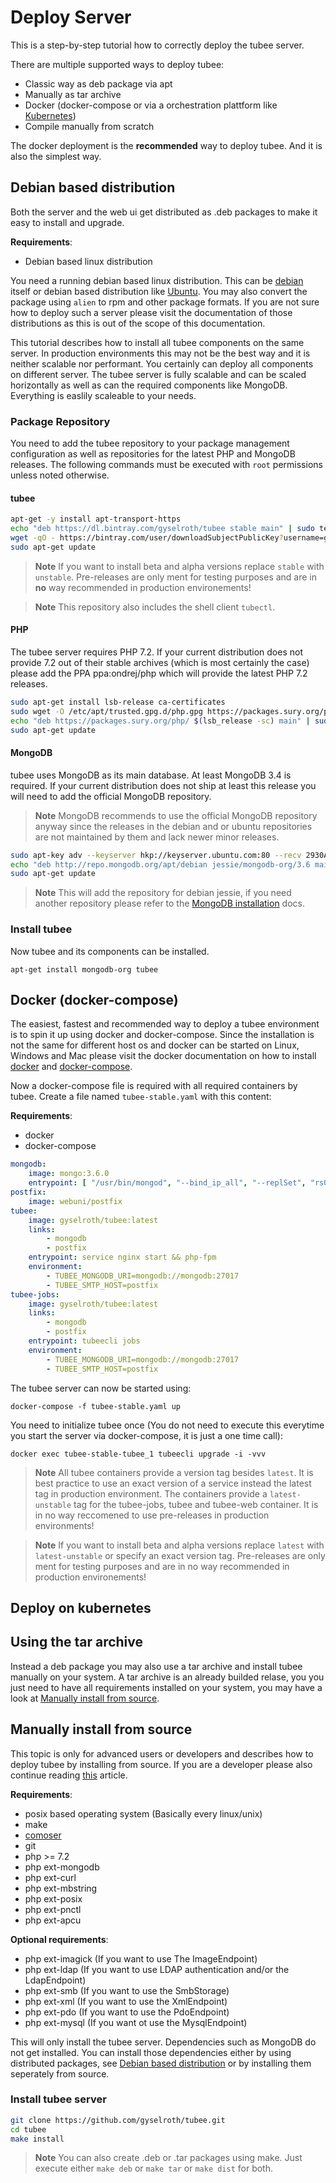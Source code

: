 # Deploy Server

This is a step-by-step tutorial how to correctly deploy the tubee server.

There are multiple supported ways to deploy tubee:

* Classic way as deb package via apt
* Manually as tar archive
* Docker (docker-compose or via a orchestration plattform like [Kubernetes](https://kubernetes.io/docs/concepts/overview/what-is-kubernetes/))
* Compile manually from scratch

The docker deployment is the **recommended** way to deploy tubee. And it is also the simplest way.

## Debian based distribution

Both the server and the web ui get distributed as .deb packages to make it easy to install and upgrade.

**Requirements**:
* Debian based linux distribution

You need a running debian based linux distribution. This can be [debian](https://www.debian.org) itself or debian based distribution like [Ubuntu](https://www.ubuntu.com). You may also convert the package using `alien` to rpm and other package formats. 
If you are not sure how to deploy such a server please visit the documentation of those distributions as this is out of the scope of this documentation.

This tutorial describes how to install all tubee components on the same server. In production environments this may not be the best way and it is neither scalable nor performant. You certainly can deploy all components on different server. The tubee server is fully scalable and can be scaled horizontally as well as can the required components like MongoDB. Everything is easlily scaleable to your needs.

### Package Repository

You need to add the tubee repository to your package management configuration as well as repositories for the latest PHP and MongoDB releases.
The following commands must be executed with `root` permissions unless noted otherwise.

#### tubee
```sh
apt-get -y install apt-transport-https
echo "deb https://dl.bintray.com/gyselroth/tubee stable main" | sudo tee -a /etc/apt/sources.list
wget -qO - https://bintray.com/user/downloadSubjectPublicKey?username=gyselroth | sudo apt-key add -
sudo apt-get update
```

>**Note** If you want to install beta and alpha versions replace `stable` with `unstable`. Pre-releases are only ment for testing purposes and are in **no** way recommended in production environements!

>**Note** This repository also includes the shell client `tubectl`.

#### PHP
The tubee server requires PHP 7.2. If your current distribution does not provide 7.2 out of their stable archives (which is most certainly the case) please add the PPA ppa:ondrej/php which will provide the latest PHP 7.2 releases.

```sh
sudo apt-get install lsb-release ca-certificates
sudo wget -O /etc/apt/trusted.gpg.d/php.gpg https://packages.sury.org/php/apt.gpg
echo "deb https://packages.sury.org/php/ $(lsb_release -sc) main" | sudo tee /etc/apt/sources.list.d/php.list
sudo apt-get update
```

#### MongoDB
tubee uses MongoDB as its main database. At least MongoDB 3.4 is required. If your current distribution does not ship at least this release you will need to add the official MongoDB repository.

>**Note** MongoDB recommends to use the official MongoDB repository anyway since the releases in the debian and or ubuntu repositories are not maintained by them and lack newer minor releases.

```sh
sudo apt-key adv --keyserver hkp://keyserver.ubuntu.com:80 --recv 2930ADAE8CAF5059EE73BB4B58712A2291FA4AD5
echo "deb http://repo.mongodb.org/apt/debian jessie/mongodb-org/3.6 main" | sudo tee /etc/apt/sources.list.d/mongodb-org-3.6.list
sudo apt-get update
``` 

>**Note** This will add the repository for debian jessie, if you need another repository please refer to the [MongoDB installation](https://docs.mongodb.com/manual/administration/install-on-linux/) docs.

### Install tubee
Now tubee and its components can be installed.
```
apt-get install mongodb-org tubee
```

## Docker (docker-compose)

The easiest, fastest and recommended way to deploy a tubee environment is to spin it up using docker and docker-compose.
Since the installation is not the same for different host os and docker can be started on Linux, Windows and Mac please visit 
the docker documentation on how to install [docker](https://docs.docker.com/install) and [docker-compose](https://docs.docker.com/compose/install).

Now a docker-compose file is required with all required containers by tubee.
Create a file named `tubee-stable.yaml` with this content:

**Requirements**:
* docker
* docker-compose


```yaml
mongodb:
    image: mongo:3.6.0
    entrypoint: [ "/usr/bin/mongod", "--bind_ip_all", "--replSet", "rs0" ]
postfix:
    image: webuni/postfix
tubee:
    image: gyselroth/tubee:latest
    links:
        - mongodb
        - postfix
    entrypoint: service nginx start && php-fpm
    environment:
        - TUBEE_MONGODB_URI=mongodb://mongodb:27017
        - TUBEE_SMTP_HOST=postfix
tubee-jobs:
    image: gyselroth/tubee:latest
    links:
        - mongodb
        - postfix
    entrypoint: tubeecli jobs
    environment:
        - TUBEE_MONGODB_URI=mongodb://mongodb:27017
        - TUBEE_SMTP_HOST=postfix
```

The tubee server can now be started using:
```
docker-compose -f tubee-stable.yaml up
```

You need to initialize tubee once (You do not need to execute this everytime you start the server via docker-compose, it is just a one time call):
```
docker exec tubee-stable-tubee_1 tubeecli upgrade -i -vvv
```

>**Note** All tubee containers provide a version tag besides `latest`. It is best practice to use an exact version of a service instead the latest tag in production environment.
The containers provide a `latest-unstable` tag for the tubee-jobs, tubee and tubee-web container. It is in no way reccomened to use pre-releases in production environments! 

>**Note** If you want to install beta and alpha versions replace `latest` with `latest-unstable` or specify an exact version tag. Pre-releases are only ment for testing purposes and are in no way recommended in production environements!

## Deploy on kubernetes

## Using the tar archive
Instead a deb package you may also use a tar archive and install tubee manually on your system. 
A tar archive is an already builded relase, you you just need to have all requirements installed on your system, you may have a look at [Manually install from source](#manually-install-from-source).

## Manually install from source

This topic is only for advanced users or developers and describes how to deploy tubee by installing from source.
If you are a developer please also continue reading [this](https://github.com/gyselroth/tubee/blob/master/CONTRIBUTING.md) article.

**Requirements**:
* posix based operating system (Basically every linux/unix)
* make
* [comoser](https://getcomposer.org/download/)
* git
* php >= 7.2
* php ext-mongodb
* php ext-curl
* php ext-mbstring
* php ext-posix
* php ext-pnctl
* php ext-apcu

**Optional requirements**:

* php ext-imagick (If you want to use The ImageEndpoint)
* php ext-ldap (If you want to use LDAP authentication and/or the LdapEndpoint)
* php ext-smb (If you want to use the SmbStorage)
* php ext-xml (If you want to use the XmlEndpoint)
* php ext-pdo (If you want to use the PdoEndpoint)
* php ext-mysql (If you want ot use the MysqlEndpoint)

This will only install the tubee server. Dependencies such as MongoDB do not get installed.
You can install those dependencies either by using distributed packages, see [Debian based distribution](#debian-based-distribution) or by installing them seperately from source.

### Install tubee server
```sh
git clone https://github.com/gyselroth/tubee.git
cd tubee
make install
```

>**Note** You can also create .deb or .tar packages using make. Just execute either `make deb` or `make tar` or `make dist` for both.

